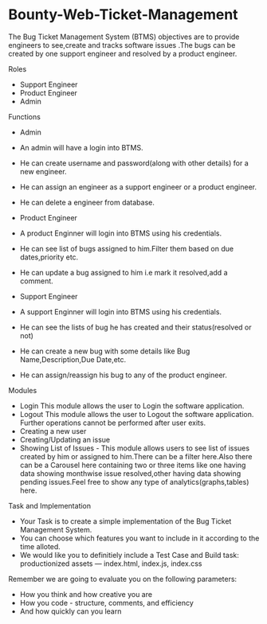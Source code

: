# Bounty-Web-Ticket-Management

 The Bug Ticket Management System (BTMS) objectives are to provide engineers to  see,create  and tracks software issues .The bugs can be created by one support engineer and resolved by a product engineer.
 
Roles  
* Support Engineer
* Product Engineer
* Admin

Functions
* Admin
 * An admin will have a login into BTMS.
 * He can create username and password(along with other details) for a new engineer.
 * He can assign an engineer as a support engineer or a product engineer.
 * He can delete a engineer from database.
 
* Product Engineer
 * A product Enginner will login into BTMS using his credentials.
 * He can see list of bugs assigned to him.Filter them based on due dates,priority etc.
 * He can update a bug assigned to him i.e mark it resolved,add a comment.
 
* Support Engineer
 * A support Enginner will login into BTMS using his credentials.
 * He can see the lists of bug he has created and their status(resolved or not)
 * He can create a new bug with some details like Bug Name,Description,Due Date,etc.
 * He can assign/reassign his bug to any of the product engineer.
 
Modules
 * Login
     This module allows the user to Login the software application. 
 * Logout
     This module allows the user to Logout the software application. Further operations cannot be performed after user exits.
 * Creating a new user 
 * Creating/Updating an issue
 * Showing List of Issues - This module allows users to see list of issues created by him or assigned to him.There can be a filter here.Also there can be a Carousel here containing two or three items like one having data showing monthwise issue resolved,other having data showing pending issues.Feel free to show  any type of analytics(graphs,tables) here.
 
Task and Implementation
 * Your Task is to create a simple implementation of the Bug Ticket Management System.
 * You can choose which features you want to include in it according to the time alloted.
 * We would like you to definitiely include a Test Case and Build task: productionized assets — index.html, index.js, index.css
 
Remember we are going to evaluate you on the following parameters:
 * How you think and how creative you are
 * How you code - structure, comments, and efficiency
 * And how quickly can you learn
 
